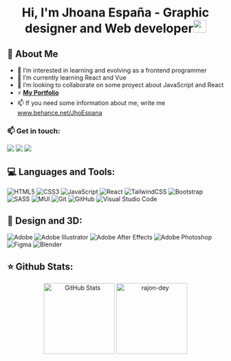 <h1 align="center">Hi, I'm Jhoana España - Graphic designer and Web developer<img src="https://raw.githubusercontent.com/MartinHeinz/MartinHeinz/master/wave.gif" width="30px"></h1>

## 🙋 About Me

- 👀 I’m interested in learning and evolving as a frontend programmer
- 🌱 I’m currently learning React and Vue
- 💞️ I’m looking to collaborate on some proyect about JavaScript and React
- ⚡ **[My Portfolio](https://www.behance.net/JhoEspana)**
- 📫 If you need some information about me, write me www.behance.net/JhoEspana

### 📫 Get in touch:

<p align="left">

<a href = "https://www.linkedin.com/in/jhoespana/"><img src="https://img.shields.io/badge/linkedin-%230077B5.svg?style=for-the-badge&logo=linkedin&logoColor=white"/></a>
<a href = "https://www.behance.net/JhoEspana"><img src="https://img.shields.io/badge/Behance-1769ff?style=for-the-badge&logo=behance&logoColor=white"/></a>
<a href = "https://twitter.com/JhoanaEspana"><img src="https://img.shields.io/badge/Twitter-%231DA1F2.svg?style=for-the-badge&logo=Twitter&logoColor=white"/></a>


## 💻 Languages and Tools:

![HTML5](https://img.shields.io/badge/html5-%23E34F26.svg?style=for-the-badge&logo=html5&logoColor=white)
![CSS3](https://img.shields.io/badge/css3-%231572B6.svg?style=for-the-badge&logo=css3&logoColor=white)
![JavaScript](https://img.shields.io/badge/javascript-%23323330.svg?style=for-the-badge&logo=javascript&logoColor=%23F7DF1E)
![React](https://img.shields.io/badge/react-%2320232a.svg?style=for-the-badge&logo=react&logoColor=%2361DAFB)
![TailwindCSS](https://img.shields.io/badge/tailwindcss-%2338B2AC.svg?style=for-the-badge&logo=tailwind-css&logoColor=white)
![Bootstrap](https://img.shields.io/badge/bootstrap-%23563D7C.svg?style=for-the-badge&logo=bootstrap&logoColor=white)
![SASS](https://img.shields.io/badge/SASS-hotpink.svg?style=for-the-badge&logo=SASS&logoColor=white)
![MUI](https://img.shields.io/badge/MUI-%230081CB.svg?style=for-the-badge&logo=mui&logoColor=white)
![Git](https://img.shields.io/badge/git-%23F05033.svg?style=for-the-badge&logo=git&logoColor=white)
![GitHub](https://img.shields.io/badge/github-%23121011.svg?style=for-the-badge&logo=github&logoColor=white)
![Visual Studio Code](https://img.shields.io/badge/Visual%20Studio%20Code-0078d7.svg?style=for-the-badge&logo=visual-studio-code&logoColor=white)

## 🎨 Design and 3D:
  
![Adobe](https://img.shields.io/badge/adobe-%23FF0000.svg?style=for-the-badge&logo=adobe&logoColor=white)
![Adobe Illustrator](https://img.shields.io/badge/adobe%20illustrator-%23FF9A00.svg?style=for-the-badge&logo=adobe%20illustrator&logoColor=white)
![Adobe After Effects](https://img.shields.io/badge/Adobe%20After%20Effects-9999FF.svg?style=for-the-badge&logo=Adobe%20After%20Effects&logoColor=white)
![Adobe Photoshop](https://img.shields.io/badge/adobe%20photoshop-%2331A8FF.svg?style=for-the-badge&logo=adobe%20photoshop&logoColor=white)
![Figma](https://img.shields.io/badge/figma-%23F24E1E.svg?style=for-the-badge&logo=figma&logoColor=white)
![Blender](https://img.shields.io/badge/blender-%23F5792A.svg?style=for-the-badge&logo=blender&logoColor=white)

  
  
## ⭐ Github Stats:

  <div align="center">
    <img align="center" height="165em" src="https://github-readme-stats.vercel.app/api?username=JhoanaEspana&show_icons=true&theme=dracula&title_color=3cb480&locale=en" alt="GitHub Stats" />
    <img align="center" height="165em" src="https://github-readme-stats.vercel.app/api/top-langs?username=JhoanaEspana&show_icons=true&theme=dracula&title_color=3cb480&locale=en&layout=compact" alt="rajon-dey" />
  </div>
 
 
<!---
JhoanaEspana/JhoanaEspana is a ✨ special ✨ repository because its `README.md` (this file) appears on your GitHub profile.
You can click the Preview link to take a look at your changes.
--->
